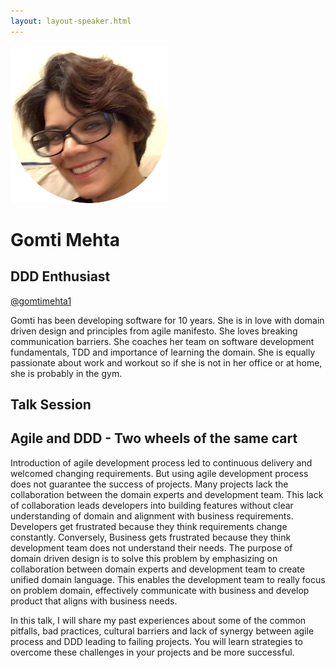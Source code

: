 ```yaml
---
layout: layout-speaker.html
---
```

<div class="container section featured-speaker">
  <div class="row">
    <div class="col-xs-12 col-sm-2 img-container">
      <img class="speaker-page-img" src="../img/speakers/Gomti-Mehta-ON.png">
    </div>
    <div class="col-xs-12 col-sm-10 copy-container">
        <h1 class="speaker-header">Gomti Mehta</h1>
      <h2 class="speaker-subtitle">DDD Enthusiast</h2>
      <p class="copy"><a class="speaker-handle" href="https://twitter.com/gomtimehta1" target="_blank">@gomtimehta1</a></p>
        <p class="copy">Gomti has been developing software for 10 years. She is in love with domain driven design and principles from agile manifesto. She loves breaking communication barriers. She coaches her team on software development fundamentals, TDD and importance of learning the domain. She is equally passionate about work and workout so if she is not in her office or at home, she is probably in the gym.</p>
        <h2 class="speaker-subheader">Talk Session</h2>
        <h2 class="speaker-subheader gold">Agile and DDD - Two wheels of the same cart</h2>
        <p class="copy">Introduction of agile development process led to continuous delivery and welcomed changing requirements. But using agile development process does not guarantee the success of projects. Many projects lack the collaboration between the domain experts and development team. This lack of collaboration leads developers into building features without clear understanding of domain and alignment with business requirements. Developers get frustrated because they think requirements change constantly. Conversely, Business gets frustrated because they think development team does not understand their needs. The purpose of domain driven design is to solve this problem by emphasizing on collaboration between domain experts and development team to create unified domain language. This enables the development team to really focus on problem domain, effectively communicate with business and develop product that aligns with business needs.</p>
        <p class="copy">In this talk, I will share my past experiences about some of the common pitfalls, bad practices, cultural barriers and lack of synergy between agile process and DDD leading to failing projects. You will learn strategies to overcome these challenges in your projects and be more successful.</p>
    </div>
  </div>
</div>